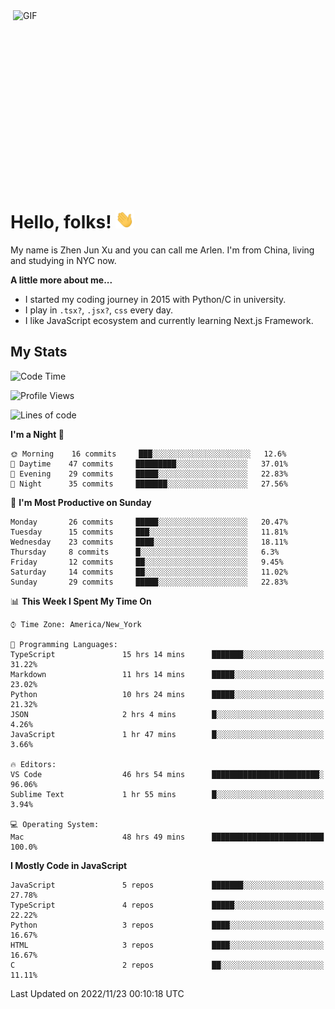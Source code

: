 <img align="right" alt="GIF" src="https://media.giphy.com/media/xUA7bdpLxQhsSQdyog/giphy.gif" width="500" height="320" />

# Hello, folks! <img src="https://raw.githubusercontent.com/arlenxuzj/arlenxuzj/master/assets/wave.gif" width="30px">

My name is Zhen Jun Xu and you can call me Arlen. I'm from China, living and studying in NYC now.

**A little more about me...**

 - I started my coding journey in 2015 with Python/C in university.
 - I play in `.tsx?`, `.jsx?`, `css` every day.
 - I like JavaScript ecosystem and currently learning Next.js Framework.

## My Stats

<!--START_SECTION:waka-->
![Code Time](http://img.shields.io/badge/Code%20Time-2%2C530%20hrs%2050%20mins-blue)

![Profile Views](http://img.shields.io/badge/Profile%20Views-270-blue)

![Lines of code](https://img.shields.io/badge/From%20Hello%20World%20I%27ve%20Written-236%20Thousand%20lines%20of%20code-blue)

**I'm a Night 🦉** 

```text
🌞 Morning    16 commits     ███░░░░░░░░░░░░░░░░░░░░░░   12.6% 
🌆 Daytime    47 commits     █████████░░░░░░░░░░░░░░░░   37.01% 
🌃 Evening    29 commits     █████░░░░░░░░░░░░░░░░░░░░   22.83% 
🌙 Night      35 commits     ███████░░░░░░░░░░░░░░░░░░   27.56%

```
📅 **I'm Most Productive on Sunday** 

```text
Monday       26 commits     █████░░░░░░░░░░░░░░░░░░░░   20.47% 
Tuesday      15 commits     ███░░░░░░░░░░░░░░░░░░░░░░   11.81% 
Wednesday    23 commits     ████░░░░░░░░░░░░░░░░░░░░░   18.11% 
Thursday     8 commits      █░░░░░░░░░░░░░░░░░░░░░░░░   6.3% 
Friday       12 commits     ██░░░░░░░░░░░░░░░░░░░░░░░   9.45% 
Saturday     14 commits     ██░░░░░░░░░░░░░░░░░░░░░░░   11.02% 
Sunday       29 commits     █████░░░░░░░░░░░░░░░░░░░░   22.83%

```


📊 **This Week I Spent My Time On** 

```text
⌚︎ Time Zone: America/New_York

💬 Programming Languages: 
TypeScript               15 hrs 14 mins      ███████░░░░░░░░░░░░░░░░░░   31.22% 
Markdown                 11 hrs 14 mins      █████░░░░░░░░░░░░░░░░░░░░   23.02% 
Python                   10 hrs 24 mins      █████░░░░░░░░░░░░░░░░░░░░   21.32% 
JSON                     2 hrs 4 mins        █░░░░░░░░░░░░░░░░░░░░░░░░   4.26% 
JavaScript               1 hr 47 mins        █░░░░░░░░░░░░░░░░░░░░░░░░   3.66%

🔥 Editors: 
VS Code                  46 hrs 54 mins      ████████████████████████░   96.06% 
Sublime Text             1 hr 55 mins        █░░░░░░░░░░░░░░░░░░░░░░░░   3.94%

💻 Operating System: 
Mac                      48 hrs 49 mins      █████████████████████████   100.0%

```

**I Mostly Code in JavaScript** 

```text
JavaScript               5 repos             ███████░░░░░░░░░░░░░░░░░░   27.78% 
TypeScript               4 repos             █████░░░░░░░░░░░░░░░░░░░░   22.22% 
Python                   3 repos             ████░░░░░░░░░░░░░░░░░░░░░   16.67% 
HTML                     3 repos             ████░░░░░░░░░░░░░░░░░░░░░   16.67% 
C                        2 repos             ██░░░░░░░░░░░░░░░░░░░░░░░   11.11%

```



 Last Updated on 2022/11/23 00:10:18 UTC
<!--END_SECTION:waka-->
